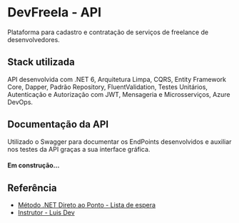 
# DevFreela - API

Plataforma para cadastro e contratação de serviços de freelance de desenvolvedores.

## Stack utilizada

API desenvolvida com .NET 6, Arquitetura Limpa, CQRS, Entity Framework Core, Dapper, Padrão Repository, FluentValidation, Testes Unitários, Autenticação e Autorização com JWT, Mensageria e Microsserviços, Azure DevOps.


## Documentação da API

 Utilizado o Swagger para documentar os EndPoints desenvolvidos e auxiliar nos testes da API graças a sua interface gráfica.

#### Em construção...
## Referência

 - [Método .NET Direto ao Ponto - Lista de espera](https://lp.luisdev.com.br/lista-de-espera-metodo-net-direto-ao-ponto)
 - [Instrutor - Luis Dev](https://www.luisdev.com.br/)
